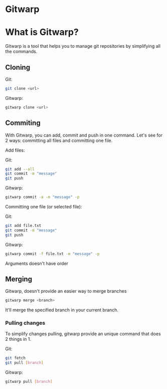 # Gitwarp

# What is Gitwarp?

Gitwarp is a tool that helps you to manage git repositories by simplifying all the commands.

## Cloning

Git:

```bash
git clone <url>
```

Gitwarp:

```bash
gitwarp clone <url>
```

## Commiting

With Gitwarp, you can add, commit and push in one command. Let's see for 2 ways: committing all files and committing one file.

Add files:

Git:

```bash
git add --all
git commit -m "message"
git push
```

Gitwarp:

```bash
gitwarp commit -a -m "message" -p
```

Committing one file (or selected file):

Git:

```bash
git add file.txt
git commit -m "message"
git push
```

Gitwarp:

```bash
gitwarp commit -f file.txt -m "message" -p
```

Arguments doesn't have order

## Merging

Gitwarp, doesn't provide an easier way to merge branches

```bash
gitwarp merge <branch>
```

It'll merge the specified branch in your current branch.

### Pulling changes

To simplify changes pulling, gitwarp provide an unique command that does 2 things in 1.

Git:

```bash
git fetch
git pull [branch]
```

Gitwarp:

```bash
gitwarp pull [branch]
```
